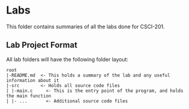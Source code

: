 # Labs
This folder contains summaries of all the labs done for CSCI-201.  

## Lab Project Format
All lab folders will have the following folder layout:
```
root
|-README.md  <- This holds a summary of the lab and any useful information about it
|-src        <- Holds all source code files
| |-main.c     <- This is the entry point of the program, and holds the main function
| |- ...       <- Additional source code files

```

